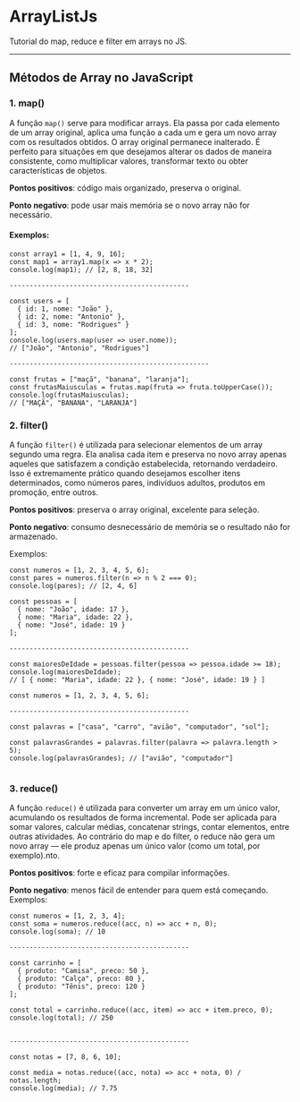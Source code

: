 #  ArrayListJs

Tutorial do map, reduce e filter em arrays no JS.

---

##  Métodos de Array no JavaScript

###  1. map()

A função `map()` serve para modificar arrays. Ela passa por cada elemento de um array original, aplica uma função a cada um e gera um novo array com os resultados obtidos. O array original permanece inalterado. É perfeito para situações em que desejamos alterar os dados de maneira consistente, como multiplicar valores, transformar texto ou obter características de objetos.

 **Pontos positivos**:  código mais organizado, preserva o original.  
 
 **Ponto negativo**: pode usar mais memória se o novo array não for necessário.

####  Exemplos:

```
const array1 = [1, 4, 9, 16];
const map1 = array1.map(x => x * 2);
console.log(map1); // [2, 8, 18, 32]

---------------------------------------------

const users = [
  { id: 1, nome: "João" },
  { id: 2, nome: "Antonio" },
  { id: 3, nome: "Rodrigues" }
];
console.log(users.map(user => user.nome));
// ["João", "Antonio", "Rodrigues"]

--------------------------------------------------

const frutas = ["maçã", "banana", "laranja"];
const frutasMaiusculas = frutas.map(fruta => fruta.toUpperCase());
console.log(frutasMaiusculas);  
// ["MAÇÃ", "BANANA", "LARANJA"]
```
### 2. filter()
    
A função `filter()` é utilizada para selecionar elementos de um array segundo uma regra. Ela analisa cada item e preserva no novo array apenas aqueles que satisfazem a condição estabelecida, retornando verdadeiro. Isso é extremamente prático quando desejamos escolher itens determinados, como números pares, indivíduos adultos, produtos em promoção, entre outros.

**Pontos positivos**: preserva o array original, excelente para seleção.

**Ponto negativo**: consumo desnecessário de memória se o resultado não for armazenado.

 Exemplos:
```
const numeros = [1, 2, 3, 4, 5, 6];
const pares = numeros.filter(n => n % 2 === 0);
console.log(pares); // [2, 4, 6]

const pessoas = [
  { nome: "João", idade: 17 },
  { nome: "Maria", idade: 22 },
  { nome: "José", idade: 19 }
];

---------------------------------------------

const maioresDeIdade = pessoas.filter(pessoa => pessoa.idade >= 18);
console.log(maioresDeIdade);
// [ { nome: "Maria", idade: 22 }, { nome: "José", idade: 19 } ]

const numeros = [1, 2, 3, 4, 5, 6];

---------------------------------------------

const palavras = ["casa", "carro", "avião", "computador", "sol"];

const palavrasGrandes = palavras.filter(palavra => palavra.length > 5);
console.log(palavrasGrandes); // ["avião", "computador"]


```
### 3. reduce()

A função `reduce()` é utilizada para converter um array em um único valor, acumulando os resultados de forma incremental. Pode ser aplicada para somar valores, calcular médias, concatenar strings, contar elementos, entre outras atividades. Ao contrário do map e do filter, o reduce não gera um novo array — ele produz apenas um único valor (como um total, por exemplo).nto.

**Pontos positivos**: forte e eficaz para compilar informações.

**Ponto negativo**: menos fácil de entender para quem está começando.
 Exemplos:
```
const numeros = [1, 2, 3, 4];
const soma = numeros.reduce((acc, n) => acc + n, 0);
console.log(soma); // 10

---------------------------------------------

const carrinho = [
  { produto: "Camisa", preco: 50 },
  { produto: "Calça", preco: 80 },
  { produto: "Tênis", preco: 120 }
];

const total = carrinho.reduce((acc, item) => acc + item.preco, 0);
console.log(total); // 250


---------------------------------------------

const notas = [7, 8, 6, 10];

const media = notas.reduce((acc, nota) => acc + nota, 0) / notas.length;
console.log(media); // 7.75

```

